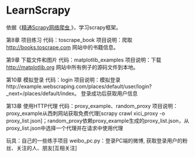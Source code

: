 # LearnScrapy
依据《[精通Scrapy网络爬虫 ](http://item.jd.com/12207223.html?dist=)》，学习scrapy框架。

第8章 项目练习
代码：toscrape_book
项目说明：爬取 http://books.toscrape.com 网站中的书籍信息。

第9章 下载文件和图片
代码：matplotlib_examples
项目说明：下载 http://matplotlib.org 网站中所有例子的源码文件到本地。

第10章 模拟登录
代码：login
项目说明：模拟登录http://example.webscraping.com/places/default/user/login?_next=/places/default/index。 登录成功后获取用户信息 

第13章 使用HTTP代理
代码：proxy_example、random_proxy
项目说明：proxy_example从西刺网站获取免费代理[scrapy crawl xici_proxy -o proxy_list.json]；random_proxy依赖proxy_example生成的proxy_list.json，从proxy_list.json中选择一个代理并在请求中使用代理

玩具：自己的一些练手项目
weibo_pc.py：登录PC端的微博, 获取登录用户的粉丝、关注的人、朋友[互相关注]



